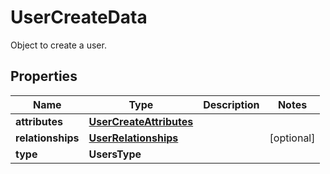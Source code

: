 

# UserCreateData

Object to create a user.

## Properties

Name | Type | Description | Notes
------------ | ------------- | ------------- | -------------
**attributes** | [**UserCreateAttributes**](UserCreateAttributes.md) |  | 
**relationships** | [**UserRelationships**](UserRelationships.md) |  |  [optional]
**type** | **UsersType** |  | 



